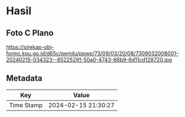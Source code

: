 # Hasil

## Foto C Plano

https://sirekap-obj-formc.kpu.go.id/d65c/pemilu/ppwp/73/09/03/20/08/7309032008001-20240215-034323--85225291-50a0-4743-86b9-6d11cd128720.jpg


## Metadata

| Key        | Value               |
| ---------- | ------------------- |
| Time Stamp | 2024-02-15 21:30:27 |



